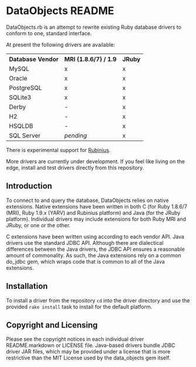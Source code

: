 DataObjects README
==================

DataObjects.rb is an attempt to rewrite existing Ruby database drivers to
conform to one, standard interface.

At present the following drivers are available:

<table>
  <tr>
    <th>Database Vendor</th>
    <th>MRI (1.8.6/7) / 1.9</th>
    <th>JRuby</th>
  </tr>
  <tr>
    <td>MySQL</td>
    <td>x</td>
    <td>x</td></tr>
  <tr>
    <td>Oracle</td>
    <td>x</td>
    <td>x</td></tr>
  <tr>
    <td>PostgreSQL</td>
    <td>x</td>
    <td>x</td></tr>
  <tr>
    <td>SQLite3</td>
    <td>x</td>
    <td>x</td></tr>
  <tr>
    <td>Derby</td>
    <td>-</td>
    <td>x</td></tr>
  <tr>
    <td>H2</td>
    <td>-</td>
    <td>x</td></tr>
  <tr>
    <td>HSQLDB</td>
    <td>-</td>
    <td>x</td></tr>
  <tr>
    <td>SQL Server</td>
    <td><em>pending</em></td>
    <td>x</td></tr>
</table>

There is experimental support for [Rubinius][rubinius].

More drivers are
currently under development. If you feel like living on the edge, install and
test drivers directly from this repository.

Introduction
------------

To connect to and query the database, DataObjects relies on native extensions.
Native extensions have been written in both C (for Ruby 1.8.6/7 (MRI), Ruby
1.9.x (YARV) and Rubinius platform) and Java (for the JRuby platform).
Individual drivers may include extensions for both Ruby MRI and JRuby, or one
or the other.

C extensions have been written using according to each vendor API. Java drivers
use the standard JDBC API. Although there are dialectical differences between
the Java drivers, the JDBC API ensures a reasonable amount of commonality. As
such, the Java extensions rely on a common do\_jdbc gem, which wraps code that
is common to all of the Java extensions.

Installation
------------

To install a driver from the repository `cd` into the driver directory and use
the provided `rake install` task to install for the default platform.

Copyright and Licensing
-----------------------

Please see the copyright notices in each individual driver README.markdown or
LICENSE file. Java-based drivers bundle JDBC driver JAR files, which may be
provided under a license that is more restrictive than the MIT License used by the
data\_objects gem itself.

[rubinius]:http://rubini.us/
